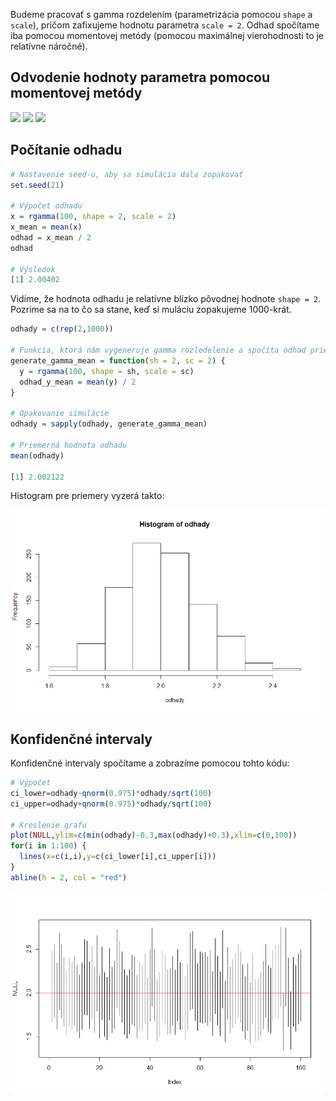 Budeme pracovať s gamma rozdelením (parametrizácia pomocou `shape` a `scale`), pričom zafixujeme hodnotu parametra `scale = 2`. Odhad spočítame iba pomocou momentovej metódy (pomocou maximálnej vierohodnosti to je relatívne náročné).

## Odvodenie hodnoty parametra pomocou momentovej metódy

<img src="https://render.githubusercontent.com/render/math?math=E[X]=\overline{X_i}=k\theta">

<img src="https://render.githubusercontent.com/render/math?math=\overline{X_i}=k\times2">

<img src="https://render.githubusercontent.com/render/math?math=k=\frac{\overline{X_i}}{2}">

## Počítanie odhadu

```r
# Nastavenie seed-u, aby sa simulácia dala zopakovať
set.seed(21)

# Výpočet odhadu
x = rgamma(100, shape = 2, scale = 2)
x_mean = mean(x)
odhad = x_mean / 2
odhad

# Výsledok
[1] 2.00402
```

Vidíme, že hodnota odhadu je relatívne blízko pôvodnej hodnote `shape = 2`. Pozrime sa na to čo sa stane, keď si muláciu zopakujeme 1000-krát.

```r
odhady = c(rep(2,1000))

# Funkcia, ktorá nám vygeneruje gamma rozledelenie a spočíta odhad priemeru
generate_gamma_mean = function(sh = 2, sc = 2) {
  y = rgamma(100, shape = sh, scale = sc)
  odhad_y_mean = mean(y) / 2
}

# Opakovanie simulácie
odhady = sapply(odhady, generate_gamma_mean)

# Priemerná hodnota odhadu
mean(odhady)

[1] 2.002122
```

Histogram pre priemery vyzerá takto:

![HistMeans](Pictures/E02P01.png)

## Konfidenčné intervaly

Konfidenčné intervaly spočítame a zobrazíme pomocou tohto kódu:

```r
# Výpočet
ci_lower=odhady-qnorm(0.975)*odhady/sqrt(100)
ci_upper=odhady+qnorm(0.975)*odhady/sqrt(100)

# Kreslenie grafu
plot(NULL,ylim=c(min(odhady)-0.3,max(odhady)+0.3),xlim=c(0,100))
for(i in 1:100) {
  lines(x=c(i,i),y=c(ci_lower[i],ci_upper[i]))
}
abline(h = 2, col = "red")
```

![ConfInts](Pictures/E02P02.png)
